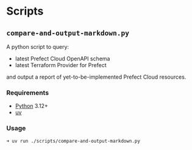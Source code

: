 # Scripts

## `compare-and-output-markdown.py`

A python script to query:

- latest Prefect Cloud OpenAPI schema
- latest Terraform Provider for Prefect

and output a report of yet-to-be-implemented Prefect Cloud resources.

### Requirements

- [Python](https://www.python.org/downloads/) 3.12+
- [uv](https://docs.astral.sh/uv/getting-started/installation/)

### Usage

```bash
➜ uv run ./scripts/compare-and-output-markdown.py
```
